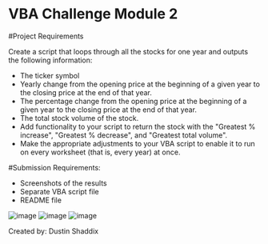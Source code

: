 # VBA Challenge Module 2

#Project Requirements

Create a script that loops through all the stocks for one year and outputs the following information:
* The ticker symbol
* Yearly change from the opening price at the beginning of a given year to the closing price at the end of that year.
* The percentage change from the opening price at the beginning of a given year to the closing price at the end of that year.
* The total stock volume of the stock.
* Add functionality to your script to return the stock with the "Greatest % increase", "Greatest % decrease", and "Greatest total volume".
* Make the appropriate adjustments to your VBA script to enable it to run on every worksheet (that is, every year) at once.

#Submission Requirements:
* Screenshots of the results
* Separate VBA script file
* README file 



![image](https://user-images.githubusercontent.com/129799669/234985517-6091a341-b525-4494-99e5-2f81e6fdf2fc.png)
![image](https://user-images.githubusercontent.com/129799669/234986430-31ba5e23-3e6e-43fb-99c3-840ed17773b8.png)
![image](https://user-images.githubusercontent.com/129799669/234986537-62ac02cb-babd-4749-b624-914708aedc39.png)

Created by: Dustin Shaddix
